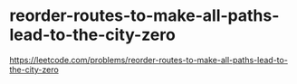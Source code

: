 # reorder-routes-to-make-all-paths-lead-to-the-city-zero

https://leetcode.com/problems/reorder-routes-to-make-all-paths-lead-to-the-city-zero
